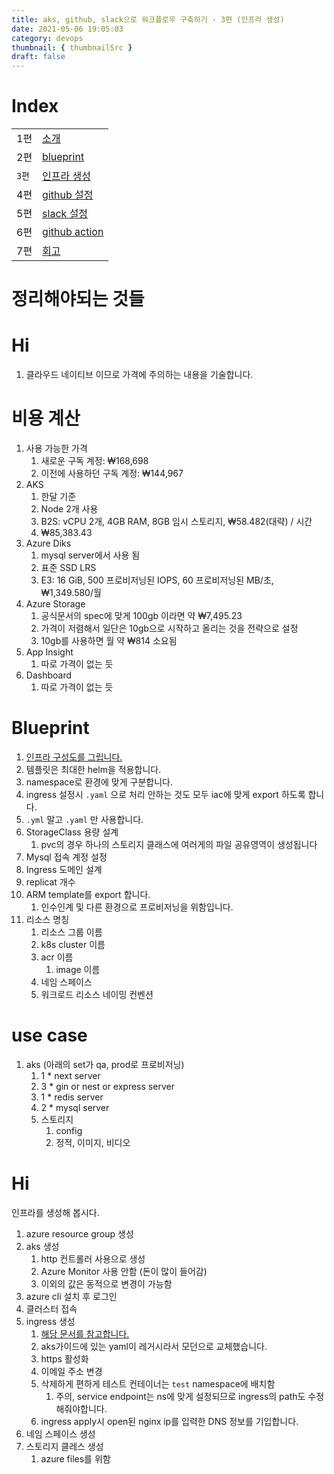 ```yaml
---
title: aks, github, slack으로 워크플로우 구축하기 - 3편 (인프라 생성)
date: 2021-05-06 19:05:03
category: devops
thumbnail: { thumbnailSrc }
draft: false
---
```


# Index

|       |                                                            |
| ----- | ---------------------------------------------------------- |
| 1편   | [소개](/devops/workflows-with-aks-github-slack-1)          |
| 2편   | [blueprint](/devops/workflows-with-aks-github-slack-2)     |
| `3편` | [인프라 생성](/devops/workflows-with-aks-github-slack-3)   |
| 4편   | [github 설정](/devops/workflows-with-aks-github-slack-4)   |
| 5편   | [slack 설정](/devops/workflows-with-aks-github-slack-5)    |
| 6편   | [github action](/devops/workflows-with-aks-github-slack-6) |
| 7편   | [회고](/devops/workflows-with-aks-github-slack-7)          |

# 정리해야되는 것들

# Hi

1. 클라우드 네이티브 이므로 가격에 주의하는 내용을 기술합니다.

# 비용 계산

1.  사용 가능한 가격
    1. 새로운 구독 계정: ₩168,698
    1. 이전에 사용하던 구독 계정: ₩144,967
2.  AKS
    1. 한달 기준
    2. Node 2개 사용
    3. B2S: vCPU 2개, 4GB RAM, 8GB 임시 스토리지, ₩58.482(대략) / 시간
    4. ₩85,383.43
3.  Azure Diks
    1. mysql server에서 사용 됨
    1. 표준 SSD LRS
    1. E3: 16 GiB, 500 프로비저닝된 IOPS, 60 프로비저닝된 MB/초, ₩1,349.580/월
4.  Azure Storage
    1. 공식문서의 spec에 맞게 100gb 이라면 약 ₩7,495.23
    1. 가격이 저렴해서 일단은 10gb으로 시작하고 올리는 것을 전략으로 설정
    1. 10gb를 사용하면 월 약 ₩814 소요됨
5.  App Insight
    1. 따로 가격이 없는 듯
6.  Dashboard
    1. 따로 가격이 없는 듯

# Blueprint

1. [인프라 구성도를 그립니다.](https://github.com/dhslrl321/Finx-App)
2. 템플릿은 최대한 helm을 적용합니다.
3. namespace로 환경에 맞게 구분합니다.
4. ingress 설정시 `.yaml` 으로 처리 안하는 것도 모두 iac에 맞게 export 하도록 합니다.
5. `.yml` 말고 `.yaml` 만 사용합니다.
6. StorageClass 용량 설계
   1. pvc의 경우 하나의 스토리지 클래스에 여러게의 파일 공유영역이 생성됩니다
7. Mysql 접속 계정 설정
8. Ingress 도메인 설계
9. replicat 개수
10. ARM template를 export 합니다.
    1. 인수인계 및 다른 환경으로 프로비저닝을 위함입니다.
11. 리소스 명칭
    1. 리소스 그룹 이름
    2. k8s cluster 이름
    3. acr 이름
       1. image 이름
    4. 네임 스페이스
    5. 워크로드 리소스 네이밍 컨벤션

# use case

1. aks (아래의 set가 qa, prod로 프로비저닝)
   1. 1 \* next server
   2. 3 \* gin or nest or express server
   3. 1 \* redis server
   4. 2 \* mysql server
   5. 스토리지
      1. config
      2. 정적, 이미지, 비디오

# Hi

인프라를 생성해 봅시다.

1. azure resource group 생성
2. aks 생성
   1. http 컨트롤러 사용으로 생성
   2. Azure Monitor 사용 안함 (돈이 많이 들어감)
   3. 이외의 값은 동적으로 변경이 가능함
3. azure cli 설치 후 로그인
4. 클러스터 접속
5. ingress 생성
   1. [해당 문서를 참고합니다.](https://docs.microsoft.com/ko-kr/azure/aks/ingress-tls)
   1. aks가이드에 있는 yaml이 레거시라서 모던으로 교체했습니다.
   1. https 활성화
   1. 이메일 주소 변경
   1. 삭제하게 편하게 테스트 컨테이너는 `test` namespace에 배치함
      1. 주의, service endpoint는 ns에 맞게 설정되므로 ingress의 path도 수정해줘야합니다.
   1. ingress apply시 open된 nginx ip를 입력한 DNS 정보를 기입합니다.
6. 네임 스페이스 생성
7. 스토리지 클레스 생성
   1. azure files를 위함
